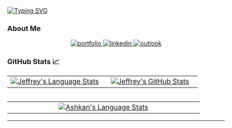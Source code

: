 [![Typing SVG](https://readme-typing-svg.herokuapp.com?size=32&duration=7000&color=134155&lines=Hi++there+%F0%9F%91%8B++Welcome%2C;My+Name+is+Ashkan!;A+PhD+student%2C;Happy+to+have+you+here!;Feel+free+for+reaching+out.;I+am+always+around+%F0%9F%98%8A;https%3A%2F%2Fashkan-pirmani.github.io)](https://ashkan-pirmani.github.io)

### About Me


<div align="center">
<a href="https://ashkan-pirmani.github.io">
<img src="https://img.shields.io/badge/check%20out%20my%20Portfolio-042549?style=for-the-badge&logo=moleculer&logoColor=white" alt="portfolio" />
</a>
<a href="https://www.linkedin.com/in/ashkan-pirmani-3b8a8896/">
<img src="https://img.shields.io/badge/visit%20my%20Linkedin-0A66C2?style=for-the-badge&logo=linkedin&logoColor=white" alt="linkedin" />
</a>
<a href="mailto:ashkan_pirmani@outlook.com">
<img src="https://img.shields.io/badge/email%20me-EA4335?style=for-the-badge&logo=email&logoColor=white" alt="outlook" />
</a>
</div>


### GitHub Stats 📈
<div align="center">
  <table width="100%">
    <tbody>
      <tr>
        <td width="50%" style="border: none !important;">
        <div align="center" width="100%">
          <a href="https://github.com/ashkan-pirmani">
            <img src="https://github-readme-stats.vercel.app/api?username=ashkan-pirmani&count_private=true&&show_icons=true" alt="Jeffrey's Language Stats" vertical-align="middle"/>
          </a>
        </div>
        </td>
        <td width="50%" style="border: none !important;">
        <div align="center" width="100%">
          <a href="https://github.com/ashkan-pirmani">
            <!-- <img src="https://github-readme-streak-stats.herokuapp.com/?user=ashkan-pirmani" alt="Jeffrey's GitHub Stats" /> -->
            <img src="https://github-readme-streak-stats.herokuapp.com/?user=ashkan-pirmani" alt="Jeffrey's GitHub Stats" vertical-align="middle"/>
          </a>
        </div>
        </td>
      </tr>
    </tbody>
  <table>
<div>

  
  
  <div align="center">
  <table width="100%">
    <tbody>
      <tr>
        <td width="50%" style="border: none !important;">
        <div align="center" width="100%">
          <a href="https://github.com/ashkan-pirmani">
            <img src="https://github-readme-stats.vercel.app/api/top-langs/?username=ashkan-pirmani&layout=compact&hide=javascript,html,CSS&langs_count=8" alt="Ashkan's Language Stats" vertical-align="middle"/>
          </a>
        </div>
        </td>
      </tr>
    </tbody>
  <table>
<div>
  
---
